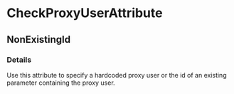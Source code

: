 ﻿---  
uid: Validator_8_7_1  
---

# CheckProxyUserAttribute

## NonExistingId

### Details

Use this attribute to specify a hardcoded proxy user or the id of an existing parameter containing the proxy user.
